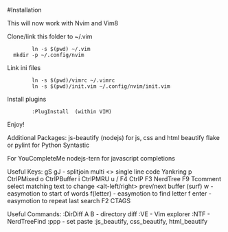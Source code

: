 #Installation

This will now work with Nvim and Vim8

Clone/link this folder to ~/.vim

			ln -s $(pwd) ~/.vim
      mkdir -p ~/.config/nvim

Link ini files

			ln -s $(pwd)/vimrc ~/.vimrc
			ln -s $(pwd)/init.vim ~/.config/nvim/init.vim

Install plugins

			:PlugInstall  (within VIM)

Enjoy!

Additional Packages:
js-beautify (nodejs) for js, css and html beautify
flake or pylint for Python Syntastic

For YouCompleteMe
nodejs-tern for javascript completions


Useful Keys:
gS gJ  - splitjoin multi <> single line code
<c-p> Yankring
<leader>p  CtrlPMixed
<leader>o  CtrlPBuffer
<leader>i  CtrlPMRU
<leader>u / F4  CtrlP
F3 NerdTree
F9 Tcomment
<c-n> select matching text to change
<alt-left/right> prev/next buffer (surf)
<leader><leader>w - easymotion to start of words
<leader><leader>f(letter) - easymotion to find letter
<leader><leader>f enter - easymotion to repeat last search
F2 CTAGS

Useful Commands:
:DirDiff A B  - directory diff
:VE - Vim explorer
:NTF - NerdTreeFind
:ppp - set paste
:js_beautify, css_beautify, html_beautify
